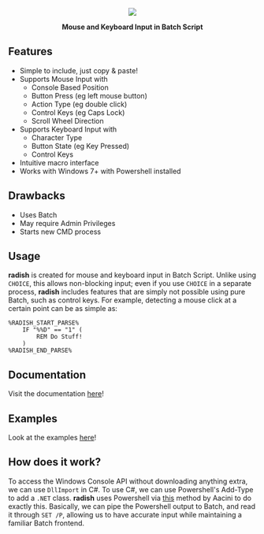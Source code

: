<p align="center">
  <img src="https://i.imgur.com/zqt279r.png">
</p>
<p align="center">
  <b>Mouse and Keyboard Input in Batch Script</b>
</p>

## Features

* Simple to include, just copy & paste!
* Supports Mouse Input with 
  - Console Based Position
  - Button Press (eg left mouse button)
  - Action Type (eg double click)
  - Control Keys (eg Caps Lock)
  - Scroll Wheel Direction
* Supports Keyboard Input with
  - Character Type
  - Button State (eg Key Pressed)
  - Control Keys
* Intuitive macro interface
* Works with Windows 7+ with Powershell installed

## Drawbacks

* Uses Batch
* May require Admin Privileges
* Starts new CMD process 

## Usage

**radish** is created for mouse and keyboard input in Batch Script. Unlike using ```CHOICE```, this allows non-blocking input; even if you use ```CHOICE``` in a separate process, **radish** includes features that are simply not possible using pure Batch, such as control keys. For example, detecting a mouse click at a certain point can be as simple as:

```Batch
%RADISH_START_PARSE%
    IF "%%D" == "1" (
        REM Do Stuff!
    )
%RADISH_END_PARSE%
```

## Documentation
Visit the documentation [here](doc/README.md)!

## Examples
Look at the examples [here](ex)!

## How does it work?
To access the Windows Console API without downloading anything extra, we can use ```DllImport``` in C#. To use C#, we can use Powershell's Add-Type to add a ```.NET``` class. **radish** uses Powershell via [this](https://www.dostips.com/forum/viewtopic.php?t=6936) method by Aacini to do exactly this. Basically, we can pipe the Powershell output to Batch, and read it through ```SET /P```, allowing us to have accurate input while maintaining a familiar Batch frontend.

